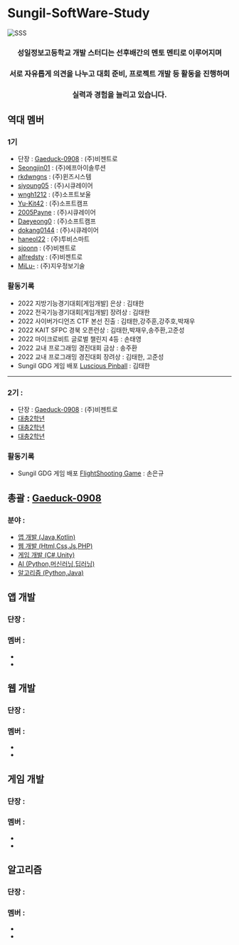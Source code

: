 # Sungil-SoftWare-Study
![SSS](https://user-images.githubusercontent.com/82009667/186346518-da8b77d5-ff79-4f84-8240-f2c17936d9f0.png)

<div align="center">
  <h3> 성일정보고등학교 개발 스터디는 선후배간의 멘토 멘티로 이루어지며</h3>
  <h3> 서로 자유롭게 의견을 나누고 대회 준비, 프로젝트 개발 등 활동을 진행하며</h3>
  <h3> 실력과 경험을 늘리고 있습니다.</h3>
</div>

## 역대 멤버
### 1기 
- 단장 : [Gaeduck-0908](https://github.com/Gaeduck-0908) : (주)비젠트로
- [Seongjin01](https://github.com/Seongjin01) : (주)에프아이솔루션
- [rkdwngns](https://github.com/rkdwngns) : (주)윈즈시스템
- [siyoung05](https://github.com/siyoung05) : (주)시큐레이어
- [wngh1212](https://github.com/wngh1212) : (주)소프트보울
- [Yu-Kit42](https://github.com/Yu-Kit42) : (주)소프트캠프
- [2005Payne](https://github.com/2005Payne) : (주)시큐레이어
- [Daeyeong0](https://github.com/Daeyeong0) : (주)소프트캠프
- [dokang0144](https://github.com/dokang0144) : (주)시큐레이어
- [haneol22](https://github.com/haneol22) : (주)투비스마트
- [sjoonn](https://github.com/sjoonn) : (주)비젠트로
- [alfredsty](https://github.com/alfredsty) : (주)비젠트로
- [MiLu-](https://github.com/kojoonseong) : (주)지우정보기술

### 활동기록
- 2022 지방기능경기대회[게임개발] 은상 : 김태한
- 2022 전국기능경기대회[게임개발] 장려상 : 김태한
- 2022 사이버가디언즈 CTF 본선 진출 : 김태한,강주훈,강주호,박재우
- 2022 KAIT SFPC 경북 오픈런상 : 김태한,박재우,송주환,고준성
- 2022 마이크로비트 글로벌 챌린지 4등 : 손태영
- 2022 교내 프로그래밍 경진대회 금상 : 송주환
- 2022 교내 프로그래밍 경진대회 장려상 : 김태한, 고준성
- Sungil GDG 게임 배포 [Luscious Pinball](https://sungili-gdg.co.kr/games) : 김태한

---

### 2기 : 
- 단장 : [Gaeduck-0908](https://github.com/Gaeduck-0908) : (주)비젠트로
- [대충2학년](https://gitub.com/깃허브아이디)
- [대충2학년](https://gitub.com/깃허브아이디)
- [대충2학년](https://gitub.com/깃허브아이디)

### 활동기록
- Sungil GDG 게임 배포 [FlightShooting Game](https://sungili-gdg.co.kr/games) : 손은규

## 총괄 : [Gaeduck-0908](https://github.com/Gaeduck-0908)

### 분야 :
- [앱 개발 (Java,Kotlin)](https://github.com/Sungil-SoftWare-Study/Sungil-SoftWare-Study/blob/main/Read/App_Readme)
- [웹 개발 (Html,Css,Js,PHP)](https://github.com/Sungil-SoftWare-Study/Sungil-SoftWare-Study/blob/main/Read/Web_Readme)
- [게임 개발 (C#,Unity)](https://github.com/Sungil-SoftWare-Study/Sungil-SoftWare-Study/blob/main/Read/Game_Readme)
- [AI (Python,머신러닝,딥러닝)](https://github.com/Sungil-SoftWare-Study/Sungil-SoftWare-Study/blob/main/Read/AI_Readme)
- [알고리즘 (Python,Java)](https://github.com/Sungil-SoftWare-Study/Sungil-SoftWare-Study/blob/main/Read/Algorithm_Readme)

## 앱 개발
### 단장 : 
### 멤버 :
- 
- 

## 웹 개발
### 단장 : 
### 멤버 :
-
-

## 게임 개발
### 단장 : 
### 멤버 :
-
-

## 알고리즘
### 단장 : 
### 멤버 :
-
-
